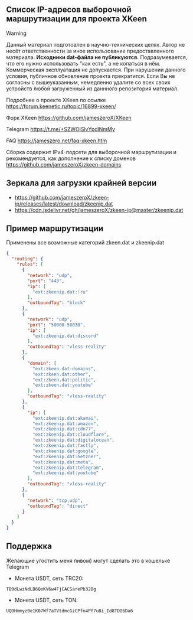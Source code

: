 ## Список IP-адресов выборочной маршрутизации для проекта XKeen
> [!WARNING]
> Данный материал подготовлен в научно-технических целях.
> Автор не несёт ответственности за иное использование предоставленного материала.
> **Исходники dat-файла не публикуются.** Подразумевается, что его нужно использовать "как есть", а не копаться в нём.
> Коммерческая эксплуатация не допускается. При нарушении данного условия, публичное обновление проекта прекратится.
> Если Вы не согласны с вышеуказанным, немедленно удалите со всех своих устройств любой загруженный из даннного репозитория материал.

Подробнее о проекте XKeen по ссылке <https://forum.keenetic.ru/topic/16899-xkeen/>

Форк XKeen <https://github.com/jameszeroX/XKeen>

Telegram <https://t.me/+SZWOjSlvYpdlNmMy>

FAQ <https://jameszero.net/faq-xkeen.htm>

Сборка содержит IPv4-подсети для выборочной маршрутизации и рекомендуется, как дополнение к списку доменов <https://github.com/jameszeroX/zkeen-domains>

## Зеркала для загрузки крайней версии

- <https://github.com/jameszeroX/zkeen-ip/releases/latest/download/zkeenip.dat>
- <https://cdn.jsdelivr.net/gh/jameszeroX/zkeen-ip@master/zkeenip.dat>

## Пример маршрутизации
Применены все возможные категорий zkeen.dat и zkeenip.dat

```json
{
  "routing": {
    "rules": [
      {
        "network": "udp",
        "port": "443",
        "ip": [
          "ext:zkeenip.dat:!ru"
        ],
        "outboundTag": "block"
      },
      {
        "network": "udp",
        "port": "50000-50030",
        "ip": [
          "ext:zkeenip.dat:discord"
        ],
        "outboundTag": "vless-reality"
      },
      {
        "domain": [
          "ext:zkeen.dat:domains",
          "ext:zkeen.dat:other",
          "ext:zkeen.dat:politic",
          "ext:zkeen.dat:youtube"
        ],
        "outboundTag": "vless-reality"
      },
      {
        "ip": [
          "ext:zkeenip.dat:akamai",
          "ext:zkeenip.dat:amazon",
          "ext:zkeenip.dat:cdn77",
          "ext:zkeenip.dat:cloudflare",
          "ext:zkeenip.dat:digitalocean",
          "ext:zkeenip.dat:fastly",
          "ext:zkeenip.dat:google",
          "ext:zkeenip.dat:hetzner",
          "ext:zkeenip.dat:meta",
          "ext:zkeenip.dat:telegram",
          "ext:zkeenip.dat:youtube"
        ],
        "outboundTag": "vless-reality"
      },
      {
        "network": "tcp,udp",
        "outboundTag": "direct"
      }
    ]
  }
}
```

## Поддержка
Желающие угостить меня пивом) могут сделать это в кошельке Telegram
- Монета USDT, сеть TRC20:
```
TB9dLwzNdLB6QeKV6w4FjCACSarePb32Dg
```
- Монета USDT, сеть TON:
```
UQDHmmyz0e1K07Wf7aTVtdmcGzCPfo4Pf7uBi_Id8TDI6Da6
```
